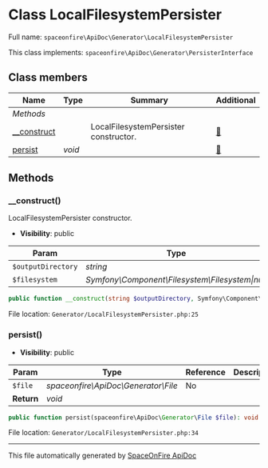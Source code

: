 # Class LocalFilesystemPersister

Full name: `spaceonfire\ApiDoc\Generator\LocalFilesystemPersister`

This class implements: `spaceonfire\ApiDoc\Generator\PersisterInterface`

## Class members

| Name                                                                              | Type   | Summary                               | Additional                   |
| --------------------------------------------------------------------------------- | ------ | ------------------------------------- | ---------------------------- |
| _Methods_                                                                         |        |                                       |                              |
| [\_\_construct](#spaceonfire_apidoc_generator_localfilesystempersister_construct) |        | LocalFilesystemPersister constructor. | [📢](# "Visibility: public") |
| [persist](#spaceonfire_apidoc_generator_localfilesystempersister_persist)         | _void_ |                                       | [📢](# "Visibility: public") |

## Methods

<a name="spaceonfire_apidoc_generator_localfilesystempersister_construct"></a>

### \_\_construct()

LocalFilesystemPersister constructor.

-   **Visibility**: public

| Param              | Type                                                | Reference | Description |
| ------------------ | --------------------------------------------------- | --------- | ----------- |
| `$outputDirectory` | _string_                                            | No        |             |
| `$filesystem`      | _Symfony\Component\Filesystem\Filesystem&#124;null_ | No        |             |

```php
public function __construct(string $outputDirectory, Symfony\Component\Filesystem\Filesystem|null $filesystem = null)
```

File location: `Generator/LocalFilesystemPersister.php:25`

<a name="spaceonfire_apidoc_generator_localfilesystempersister_persist"></a>

### persist()

-   **Visibility**: public

| Param      | Type                                | Reference | Description |
| ---------- | ----------------------------------- | --------- | ----------- |
| `$file`    | _spaceonfire\ApiDoc\Generator\File_ | No        |             |
| **Return** | _void_                              |           |             |

```php
public function persist(spaceonfire\ApiDoc\Generator\File $file): void
```

File location: `Generator/LocalFilesystemPersister.php:34`

---

This file automatically generated by [SpaceOnFire ApiDoc](https://github.com/spaceonfire/apidoc)
